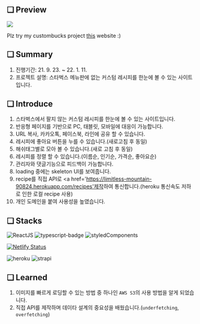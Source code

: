 ## ❏ Preview
![](https://images.velog.io/images/abcd8637/post/18e7369d-e8b4-4aff-9d18-3114c777f43b/Jan-11-2022%2006-58-33.gif)

Plz try my custombucks project <a href='https://www.custombucks.co.kr/'>this</a> website :)

## ❏ Summary
1. 진행기간: 21. 9. 23. ~ 22. 1. 11.
2. 프로젝트 설명: 스타벅스 메뉴판에 없는 커스텀 레시피를 한눈에 볼 수 있는 사이트입니다.

## ❏ Introduce
1. 스타벅스에서 팔지 않는 커스텀 레시피를 한눈에 볼 수 있는 사이트입니다.
2. 반응형 페이지를 기반으로 PC, 태블릿, 모바일에 대응이 가능합니다.
3. URL 복사, 카카오톡, 페이스북, 라인에 공유 할 수 있습니다.
4. 레시피에 좋아요 버튼을 누를 수 있습니다.(새로고침 후 동일)
5. 해쉬태그별로 모아 볼 수 있습니다.(새로 고침 후 동일)
6. 레시피를 정렬 할 수 있습니다.(이름순, 인기순, 가격순, 좋아요순)
7. 관리자와 댓글기능으로 피드백이 가능합니다.
8. loading 중에는 skeleton UI를 보여줍니다.
9. recipe를 직접 API로 <a href='https://limitless-mountain-90824.herokuapp.com/recipes'제작</a>하여 통신합니다.(heroku 통신속도 저하로 인한 로컬 recipe 사용)
10. 개인 도메인을 붙여 사용성을 높였습니다.

## ❏ Stacks
<img alt="ReactJS" src ="https://img.shields.io/badge/-ReactJs-61DAFB?logo=react&logoColor=black&style=square"/>

<img alt="typescript-badge" src="https://img.shields.io/badge/-typescript-007acc?logo=Typescript&logoColor=black&style=square" />

<img alt="styledComponents" src ="https://img.shields.io/badge/-styledComponents-DB7093?logo=styledComponents&logoColor=black&style=square"/>

[![Netlify Status](https://api.netlify.com/api/v1/badges/b804127f-50df-4991-a7fe-5fd1315dd84c/deploy-status)](https://app.netlify.com/sites/custombucks/deploys)

<img alt="heroku" src ="https://img.shields.io/badge/-heroku-9f7cc2?logo=heroku&logoColor=black&style=square"/>

<img alt="strapi" src ="https://img.shields.io/badge/-strapi-8d75fe?logo=strapi&logoColor=black&style=square"/>

## ❏ Learned
1. 이미지를 빠르게 로딩할 수 있는 방법 중 하나인 `AWS S3`의 사용 방법을 알게 되었습니다.
2. 직접 API를 제작하며 데이타 설계의 중요성을 배웠습니다.(`underfetching`, `overfetching`)
